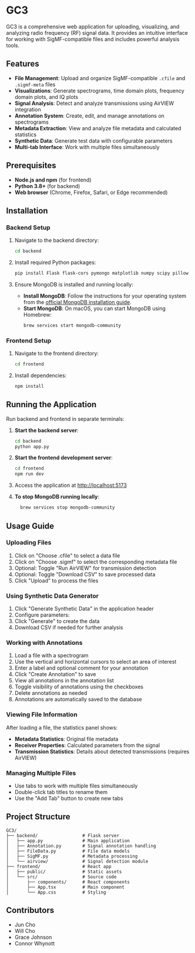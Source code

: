 # GC3

GC3 is a comprehensive web application for uploading, visualizing, and analyzing radio frequency (RF) signal data. It provides an intuitive interface for working with SigMF-compatible files and includes powerful analysis tools.

## Features

- **File Management**: Upload and organize SigMF-compatible `.cfile` and `.sigmf-meta` files
- **Visualizations**: Generate spectrograms, time domain plots, frequency domain plots, and IQ plots
- **Signal Analysis**: Detect and analyze transmissions using AirVIEW integration
- **Annotation System**: Create, edit, and manage annotations on spectrograms
- **Metadata Extraction**: View and analyze file metadata and calculated statistics
- **Synthetic Data**: Generate test data with configurable parameters
- **Multi-tab Interface**: Work with multiple files simultaneously

## Prerequisites

- **Node.js and npm** (for frontend)
- **Python 3.8+** (for backend)
- **Web browser** (Chrome, Firefox, Safari, or Edge recommended)

## Installation

### Backend Setup

1. Navigate to the backend directory:
   ```bash
   cd backend
   ```

2. Install required Python packages:
   ```bash
   pip install Flask flask-cors pymongo matplotlib numpy scipy pillow python-dotenv
   ```

3. Ensure MongoDB is installed and running locally:
   - **Install MongoDB**:
     Follow the instructions for your operating system from the [official MongoDB installation guide](https://www.mongodb.com/docs/manual/installation/).
   - **Start MongoDB**:
     On macOS, you can start MongoDB using Homebrew:
     ```bash
     brew services start mongodb-community
     ```
   
### Frontend Setup

1. Navigate to the frontend directory:
   ```bash
   cd frontend
   ```

2. Install dependencies:
   ```bash
   npm install
   ```

## Running the Application

Run backend and frontend in separate terminals:

1. **Start the backend server**:
   ```bash
   cd backend
   python app.py
   ```

2. **Start the frontend development server**:
   ```bash
   cd frontend
   npm run dev
   ```

3. Access the application at [http://localhost:5173](http://localhost:5173)

4. **To stop MongoDB running locally**:
   ```bash
     brew services stop mongodb-community
     ```
   
## Usage Guide

### Uploading Files

1. Click on "Choose .cfile" to select a data file
2. Click on "Choose .sigmf" to select the corresponding metadata file
3. Optional: Toggle "Run AirVIEW" for transmission detection
4. Optional: Toggle "Download CSV" to save processed data
5. Click "Upload" to process the files

### Using Synthetic Data Generator

1. Click "Generate Synthetic Data" in the application header
2. Configure parameters:
3. Click "Generate" to create the data
4. Download CSV if needed for further analysis

### Working with Annotations

1. Load a file with a spectrogram
2. Use the vertical and horizontal cursors to select an area of interest
3. Enter a label and optional comment for your annotation
4. Click "Create Annotation" to save
5. View all annotations in the annotation list
6. Toggle visibility of annotations using the checkboxes
7. Delete annotations as needed
8. Annotations are automatically saved to the database

### Viewing File Information

After loading a file, the statistics panel shows:
- **Metadata Statistics**: Original file metadata
- **Receiver Properties**: Calculated parameters from the signal
- **Transmission Statistics**: Details about detected transmissions (requires AirVIEW)

### Managing Multiple Files

- Use tabs to work with multiple files simultaneously
- Double-click tab titles to rename them
- Use the "Add Tab" button to create new tabs

## Project Structure

```
GC3/
├── backend/                 # Flask server
│   ├── app.py               # Main application
│   ├── Annotation.py        # Signal annotation handling
│   ├── FileData.py          # File data models
│   ├── SigMF.py             # Metadata processing
│   └── airview/             # Signal detection module
├── frontend/                # React app
│   ├── public/              # Static assets
│   └── src/                 # Source code
│       ├── components/      # React components
│       ├── App.tsx          # Main component
│       └── App.css          # Styling
```

## Contributors

- Jun Cho
- Will Cho 
- Grace Johnson
- Connor Whynott
